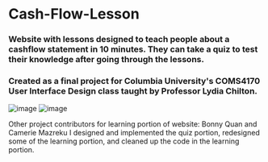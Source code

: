 # Cash-Flow-Lesson
### Website with lessons designed to teach people about a cashflow statement in 10 minutes. They can take a quiz to test their knowledge after going through the lessons. 
### Created as a final project for Columbia University's COMS4170 User Interface Design class taught by Professor Lydia Chilton. 
![image](https://github.com/honganndo/Cash-Flow-Lesson/assets/45318997/6c5c9049-31e5-48ec-9ba2-6c1089a86186)
![image](https://github.com/honganndo/Cash-Flow-Lesson/assets/45318997/33c346a9-c1e3-4fc3-b65c-5af0925d0938)

Other project contributors for learning portion of website: Bonny Quan and Camerie Mazreku 
I designed and implemented the quiz portion, redesigned some of the learning portion, and cleaned up the code in the learning portion. 
